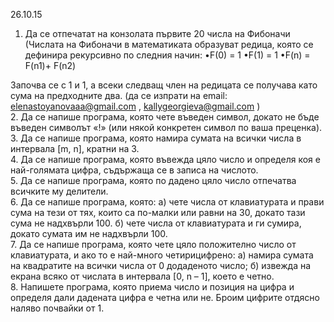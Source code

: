 ﻿26.10.15
1. Да се отпечатат на конзолата първите 20 числа на Фибоначи (Числата на
Фибоначи в математиката образуват редица, която се дефинира рекурсивно
по следния начин:
•F(0) = 1
•F(1) = 1
•F(n) = F(n1)+ F(n2)

Започва се с 1 и 1, а всеки следващ член на редицата се получава като сума на
предходните два. (да се изпрати на email: elenastoyanovaaa@gmail.com ,
kallygeorgieva@gmail.com )
<br>
2. Да се напише програма, която чете въведен символ, докато не бъде въведен
символът «!» (или някой конкретен символ по ваша преценка).
<br>
3. Да се напише програма, която намира сумата на всички числа в интервала [m, n],
кратни на 3.
<br>
4. Да се напише програма, която въвежда цяло число и определя коя е най-голямата
цифра, съдържаща се в записа на числото.
<br>
5. Да се напише програма, която по дадено цяло число отпечатва всичките му
делители.
<br>
6. Да се напише програма, която:
а) чете числа от клавиатурата и прави сума на тези от тях, които са по-малки или
равни на 30, докато тази сума не надхвърли 100.
б) чете числа от клавиатурата и ги сумира, докато сумата им не надхвърли 100.
<br>
7. Да се напише програма, която чете цяло положително число от клавиатурата, и ако
то е най-много четирицифрено:
а) намира сумата на квадратите на всички числа от 0 додаденото число;
б) извежда на екрана всяко от числата в интервала [0, n – 1], което е четно.
<br>
8. Напишете програма, която приема число и позиция на цифра и определя дали
дадената цифра е четна или не. Броим цифрите отдясно наляво почвайки от 1.
